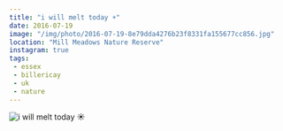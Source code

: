 ```yaml
---
title: "i will melt today ☀️"
date: 2016-07-19
image: "/img/photo/2016-07-19-8e79dda4276b23f8331fa155677cc856.jpg"
location: "Mill Meadows Nature Reserve"
instagram: true
tags:
 - essex
 - billericay
 - uk
 - nature
---
```


![i will melt today ☀️](/img/photo/2016-07-19-8e79dda4276b23f8331fa155677cc856.jpg)
